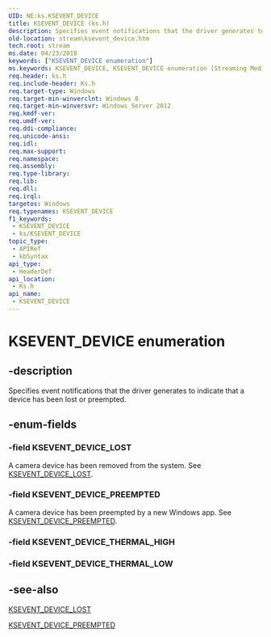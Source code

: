 ```yaml
---
UID: NE:ks.KSEVENT_DEVICE
title: KSEVENT_DEVICE (ks.h)
description: Specifies event notifications that the driver generates to indicate that a device has been lost or preempted.
old-location: stream\ksevent_device.htm
tech.root: stream
ms.date: 04/23/2018
keywords: ["KSEVENT_DEVICE enumeration"]
ms.keywords: KSEVENT_DEVICE, KSEVENT_DEVICE enumeration [Streaming Media Devices], KSEVENT_DEVICE_LOST, KSEVENT_DEVICE_PREEMPTED, ks/KSEVENT_DEVICE, ks/KSEVENT_DEVICE_LOST, ks/KSEVENT_DEVICE_PREEMPTED, stream.ksevent_device
req.header: ks.h
req.include-header: Ks.h
req.target-type: Windows
req.target-min-winverclnt: Windows 8
req.target-min-winversvr: Windows Server 2012
req.kmdf-ver: 
req.umdf-ver: 
req.ddi-compliance: 
req.unicode-ansi: 
req.idl: 
req.max-support: 
req.namespace: 
req.assembly: 
req.type-library: 
req.lib: 
req.dll: 
req.irql: 
targetos: Windows
req.typenames: KSEVENT_DEVICE
f1_keywords:
 - KSEVENT_DEVICE
 - ks/KSEVENT_DEVICE
topic_type:
 - APIRef
 - kbSyntax
api_type:
 - HeaderDef
api_location:
 - Ks.h
api_name:
 - KSEVENT_DEVICE
---
```


# KSEVENT_DEVICE enumeration


## -description

Specifies event notifications that the driver generates to indicate that a device has been lost or preempted.

## -enum-fields

### -field KSEVENT_DEVICE_LOST

A camera device has been removed from the system. See <a href="/windows-hardware/drivers/stream/ksevent-device-lost">KSEVENT_DEVICE_LOST</a>.

### -field KSEVENT_DEVICE_PREEMPTED

A camera device has been preempted by a new Windows app. See <a href="/windows-hardware/drivers/stream/ksevent-device-preempted">KSEVENT_DEVICE_PREEMPTED</a>.

### -field KSEVENT_DEVICE_THERMAL_HIGH

### -field KSEVENT_DEVICE_THERMAL_LOW

## -see-also

<a href="/windows-hardware/drivers/stream/ksevent-device-lost">KSEVENT_DEVICE_LOST</a>



<a href="/windows-hardware/drivers/stream/ksevent-device-preempted">KSEVENT_DEVICE_PREEMPTED</a>

